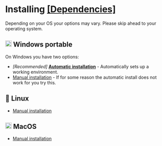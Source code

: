 # Installing [\[Dependencies\]](../1_Terminology.md#dependencies)

Depending on your OS your options may vary. Please skip ahead to your operating system.

<!-- >> [!TIP]
> There is a website that you can use instead of installing all the [\[dependencies\]](../1_Terminology.md#dependencies) - you only **need Audacity&reg;**: https://taiixu.com/tools
>
> This website is maintained by a community member. -->

## <img src="https://www.vectorlogo.zone/logos/microsoft/microsoft-icon.svg" height="20"/> Windows portable
On Windows you have two options:
* *\[Recommended\]* [**Automatic installation**](./1_Windows%20Automatic.md) - Automatically sets up a working environment.
* [Manual installation](./2_Windows%20Manual.md) - If for some reason the automatic install does not work for you try this.

## :penguin: Linux
* [Manual installation](./3_Linux%20Manual.md)

## <img src="https://www.vectorlogo.zone/logos/apple/apple-tile.svg" height="20"/> MacOS
* [Manual installation](./4_MacOS%20Manual.md)